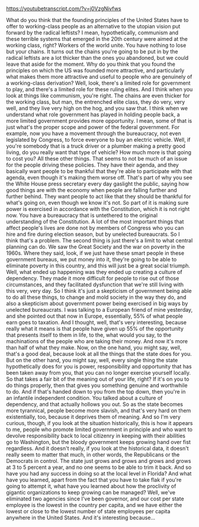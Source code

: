 https://youtubetranscript.com/?v=j0VzgNivfws

 What do you think that the founding principles of the United States have to offer to working-class people as an alternative to the utopian vision put forward by the radical leftists? I mean, hypothetically, communism and these terrible systems that emerged in the 20th century were aimed at the working class, right? Workers of the world unite. You have nothing to lose but your chains. It turns out the chains you're going to be put in by the radical leftists are a lot thicker than the ones you abandoned, but we could leave that aside for the moment. Why do you think that you found the principles on which the US was founded more attractive, and particularly what makes them more attractive and useful to people who are genuinely of a working-class derivation? Well, look, there's a limited role for government to play, and there's a limited role for these ruling elites. And I think when you look at things like communism, you're right. The chains are even thicker for the working class, but man, the entrenched elite class, they do very, very well, and they live very high on the hog, and you saw that. I think when we understand what role government has played in holding people back, a more limited government provides more opportunity. I mean, some of that is just what's the proper scope and power of the federal government. For example, now you have a movement through the bureaucracy, not even legislated by Congress, to force everyone to buy an electric vehicle. Well, if you're somebody that is a truck driver or a plumber making a pretty good living, do you really want that type of vehicle? How much more is that going to cost you? All these other things. That seems to not be much of an issue for the people driving these policies. They have their agenda, and they basically want people to be thankful that they're able to participate with that agenda, even though it's making them worse off. That's part of why you see the White House press secretary every day gaslight the public, saying how good things are with the economy when people are falling further and further behind. They want people to act like that they should be thankful for what's going on, even though we know it's not. So part of it is making sure power is exercised in accordance with the Constitution, which it is not right now. You have a bureaucracy that is untethered to the original understanding of the Constitution. A lot of the most important things that affect people's lives are done not by members of Congress who you can hire and fire during election season, but by unelected bureaucrats. So I think that's a problem. The second thing is just there's a limit to what central planning can do. We saw the Great Society and the war on poverty in the 1960s. Where they said, look, if we just have these smart people in these government bureaus, we put money into it, they're going to be able to eliminate poverty in this country, and this will just be a great social triumph. Well, what ended up happening was they ended up creating a culture of dependency. They made it more difficult for people to rise out of those circumstances, and they facilitated dysfunction that we're still living with this very, very day. So I think it's just a skepticism of government being able to do all these things, to change and mold society in the way they do, and also a skepticism about government power being exercised in big ways by unelected bureaucrats. I was talking to a European friend of mine yesterday, and she pointed out that now in Europe, essentially, 55% of what people earn goes to taxation. And I thought, well, that's very interesting, because really what it means is that people have given up 55% of the opportunity that presents itself to them in life, to the, what would you say, to the machinations of the people who are taking their money. And now it's more than half of what they make. Now, on the one hand, you might say, well, that's a good deal, because look at all the things that the state does for you. But on the other hand, you might say, well, every single thing the state hypothetically does for you is power, responsibility and opportunity that has been taken away from you, that you can no longer exercise yourself locally. So that takes a fair bit of the meaning out of your life, right? If it's on you to do things properly, then that gives you something genuine and worthwhile to do. And if that's handed down to you from the top down, then you're in an infantile independent condition. You talked about a culture of dependency, and that actually hollows you out. So as the state becomes more tyrannical, people become more slavish, and that's very hard on them existentially, too, because it deprives them of meaning. And so I'm very curious, though, if you look at the situation historically, this is how it appears to me, people who promote limited government in principle and who want to devolve responsibility back to local citizenry in keeping with their abilities go to Washington, but the bloody government keeps growing hand over fist regardless. And it doesn't really, if you look at the historical data, it doesn't really seem to matter that much, in other words, the Republicans or the Democrats in control. The state just grows and grows and grows and grows at 3 to 5 percent a year, and no one seems to be able to trim it back. And so have you had any success in doing so at the local level in Florida? And what have you learned, apart from the fact that you have to take flak if you're going to attempt it, what have you learned about how the proclivity of gigantic organizations to keep growing can be managed? Well, we've eliminated two agencies since I've been governor, and our cost per state employee is the lowest in the country per capita, and we have either the lowest or close to the lowest number of state employees per capita anywhere in the United States. And it's interesting because...